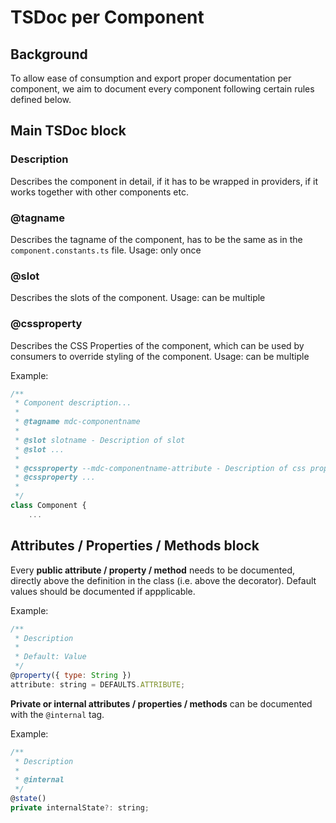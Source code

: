 # TSDoc per Component

## Background

To allow ease of consumption and export proper documentation per component, we aim to document every component following certain rules defined below.

## Main TSDoc block

### Description

Describes the component in detail, if it has to be wrapped in providers, if it works together with other components etc.

### @tagname

Describes the tagname of the component, has to be the same as in the `component.constants.ts` file.
Usage: only once

### @slot

Describes the slots of the component.
Usage: can be multiple

### @cssproperty

Describes the CSS Properties of the component, which can be used by consumers to override styling of the component.
Usage: can be multiple

Example:

```javascript
/**
 * Component description...
 *
 * @tagname mdc-componentname
 *
 * @slot slotname - Description of slot
 * @slot ...
 * 
 * @cssproperty --mdc-componentname-attribute - Description of css property
 * @cssproperty ...
 * 
 */
class Component {
    ...
```

## Attributes / Properties / Methods block

Every **public attribute / property / method** needs to be documented, directly above the definition in the class (i.e. above the decorator).
Default values should be documented if appplicable.

Example:

```javascript
/**
 * Description
 *
 * Default: Value
 */
@property({ type: String })
attribute: string = DEFAULTS.ATTRIBUTE;
```

**Private or internal attributes / properties / methods** can be documented with the `@internal` tag.

Example:

```javascript
/**
 * Description
 * 
 * @internal
 */
@state()
private internalState?: string;
```
